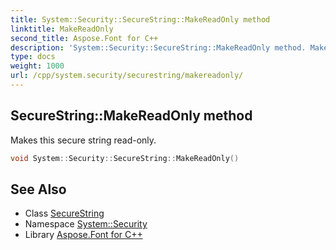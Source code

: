 ```yaml
---
title: System::Security::SecureString::MakeReadOnly method
linktitle: MakeReadOnly
second_title: Aspose.Font for C++
description: 'System::Security::SecureString::MakeReadOnly method. Makes this secure string read-only in C++.'
type: docs
weight: 1000
url: /cpp/system.security/securestring/makereadonly/
---
```

## SecureString::MakeReadOnly method


Makes this secure string read-only.

```cpp
void System::Security::SecureString::MakeReadOnly()
```

## See Also

* Class [SecureString](../)
* Namespace [System::Security](../../)
* Library [Aspose.Font for C++](../../../)

